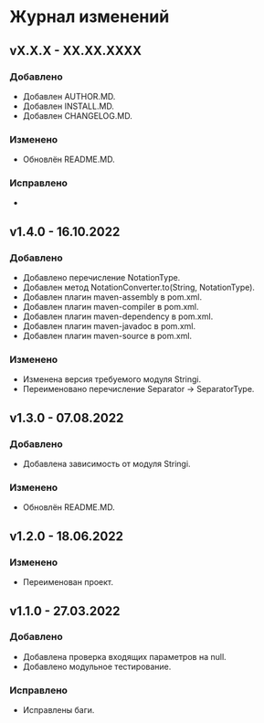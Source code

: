 # Журнал изменений

## vX.X.X - XX.XX.XXXX

### Добавлено
* Добавлен AUTHOR.MD.
* Добавлен INSTALL.MD.
* Добавлен CHANGELOG.MD.

### Изменено
* Обновлён README.MD.

### Исправлено
*

## v1.4.0 - 16.10.2022

### Добавлено
* Добавлено перечисление NotationType.
* Добавлен метод NotationConverter.to(String, NotationType).
* Добавлен плагин maven-assembly в pom.xml.
* Добавлен плагин maven-compiler в pom.xml.
* Добавлен плагин maven-dependency в pom.xml.
* Добавлен плагин maven-javadoc в pom.xml.
* Добавлен плагин maven-source в pom.xml.

### Изменено
* Изменена версия требуемого модуля Stringi.
* Переименовано перечисление Separator -> SeparatorType.

## v1.3.0 - 07.08.2022

### Добавлено
* Добавлена зависимость от модуля Stringi.

### Изменено
* Обновлён README.MD.

## v1.2.0 - 18.06.2022

### Изменено
* Переименован проект.

## v1.1.0 - 27.03.2022

### Добавлено
* Добавлена проверка входящих параметров на null.
* Добавлено модульное тестирование.

### Исправлено
* Исправлены баги.
